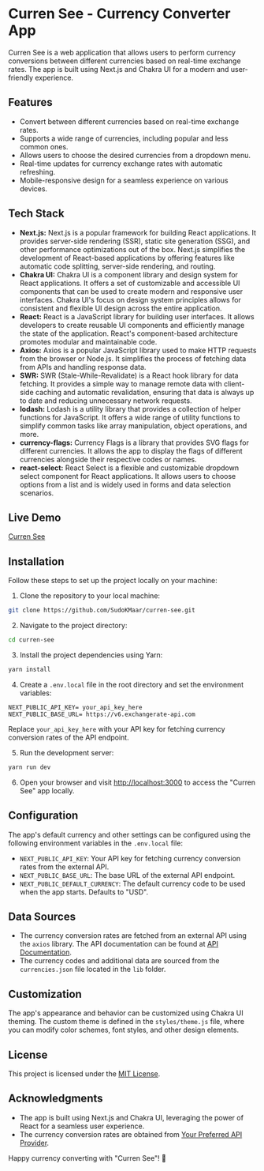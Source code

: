 # Curren See - Currency Converter App

Curren See is a web application that allows users to perform currency conversions between different currencies based on real-time exchange rates. The app is built using Next.js and Chakra UI for a modern and user-friendly experience.

## Features

- Convert between different currencies based on real-time exchange rates.
- Supports a wide range of currencies, including popular and less common ones.
- Allows users to choose the desired currencies from a dropdown menu.
- Real-time updates for currency exchange rates with automatic refreshing.
- Mobile-responsive design for a seamless experience on various devices.

## Tech Stack

- **Next.js:** Next.js is a popular framework for building React applications. It provides server-side rendering (SSR), static site generation (SSG), and other performance optimizations out of the box. Next.js simplifies the development of React-based applications by offering features like automatic code splitting, server-side rendering, and routing.
- **Chakra UI:** Chakra UI is a component library and design system for React applications. It offers a set of customizable and accessible UI components that can be used to create modern and responsive user interfaces. Chakra UI's focus on design system principles allows for consistent and flexible UI design across the entire application.
- **React:** React is a JavaScript library for building user interfaces. It allows developers to create reusable UI components and efficiently manage the state of the application. React's component-based architecture promotes modular and maintainable code.
- **Axios:** Axios is a popular JavaScript library used to make HTTP requests from the browser or Node.js. It simplifies the process of fetching data from APIs and handling response data.
- **SWR:** SWR (Stale-While-Revalidate) is a React hook library for data fetching. It provides a simple way to manage remote data with client-side caching and automatic revalidation, ensuring that data is always up to date and reducing unnecessary network requests.
- **lodash:** Lodash is a utility library that provides a collection of helper functions for JavaScript. It offers a wide range of utility functions to simplify common tasks like array manipulation, object operations, and more.
- **currency-flags:** Currency Flags is a library that provides SVG flags for different currencies. It allows the app to display the flags of different currencies alongside their respective codes or names.
- **react-select:** React Select is a flexible and customizable dropdown select component for React applications. It allows users to choose options from a list and is widely used in forms and data selection scenarios.

## Live Demo

[Curren See](https://curren-see.vercel.app)

## Installation

Follow these steps to set up the project locally on your machine:

1. Clone the repository to your local machine:

```bash
git clone https://github.com/SudoKMaar/curren-see.git
```

2. Navigate to the project directory:

```bash
cd curren-see
```

3. Install the project dependencies using Yarn:

```bash
yarn install
```

4. Create a `.env.local` file in the root directory and set the environment variables:

```plaintext
NEXT_PUBLIC_API_KEY= your_api_key_here
NEXT_PUBLIC_BASE_URL= https://v6.exchangerate-api.com
```

Replace `your_api_key_here` with your API key for fetching currency conversion rates of the API endpoint.

5. Run the development server:

```bash
yarn run dev
```

6. Open your browser and visit [http://localhost:3000](http://localhost:3000) to access the "Curren See" app locally.

## Configuration

The app's default currency and other settings can be configured using the following environment variables in the `.env.local` file:

- `NEXT_PUBLIC_API_KEY`: Your API key for fetching currency conversion rates from the external API.
- `NEXT_PUBLIC_BASE_URL`: The base URL of the external API endpoint.
- `NEXT_PUBLIC_DEFAULT_CURRENCY`: The default currency code to be used when the app starts. Defaults to "USD".

## Data Sources

- The currency conversion rates are fetched from an external API using the `axios` library. The API documentation can be found at [API Documentation](https://www.exchangerate-api.com/docs/overview).
- The currency codes and additional data are sourced from the `currencies.json` file located in the `lib` folder.

## Customization

The app's appearance and behavior can be customized using Chakra UI theming. The custom theme is defined in the `styles/theme.js` file, where you can modify color schemes, font styles, and other design elements.

## License

This project is licensed under the [MIT License](LICENSE).

## Acknowledgments

- The app is built using Next.js and Chakra UI, leveraging the power of React for a seamless user experience.
- The currency conversion rates are obtained from [Your Preferred API Provider](https://www.exchangerate-api.com/).

Happy currency converting with "Curren See"! 🚀
